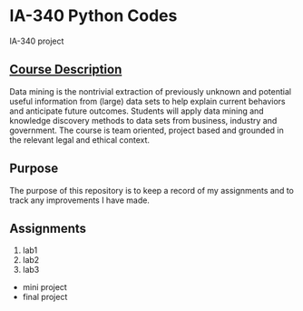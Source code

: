 # IA-340 Python Codes

IA-340 project

## [Course Description](https://catalog.jmu.edu/preview_course_nopop.php?catoid=50&coid=258336)
Data mining is the nontrivial extraction of previously unknown and potential useful information from (large) data sets to help explain current behaviors and anticipate future outcomes. Students will apply data mining and knowledge discovery methods to data sets from business, industry and government. The course is team oriented, project based and grounded in the relevant legal and ethical context.


## Purpose

The purpose of this repository is to keep a record of my assignments and to track any improvements I have made.

## Assignments

1. lab1
2. lab2
3. lab3

- mini project
- final project
